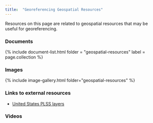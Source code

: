 ```yaml
---
title:  "Georeferencing Geospatial Resources"
---
```


Resources on this page are related to geospatial resources that may be useful for georeferencing.
### Documents

{% include document-list.html folder = "geospatial-resources" label = page.collection %}

### Images

{% include image-gallery.html folder="geospatial-resources" %}

### Links to external resources

- [United States PLSS layers](https://gis.blm.gov/arcgis/rest/services/Cadastral/BLM_Natl_PLSS_CadNSDI/MapServer)

### Videos
